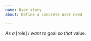 ```yaml
---
name: User story
about: Define a concrete user need

---
```


_As a_ [role] _I want to_ goal _so that_ value.
